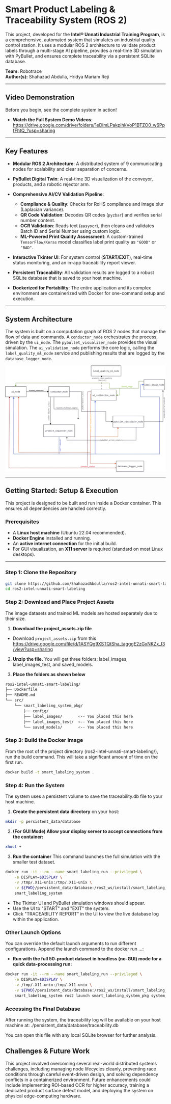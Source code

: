 # Smart Product Labeling & Traceability System (ROS 2)

This project, developed for the **Intel® Unnati Industrial Training Program**, is a comprehensive, automated system that simulates an industrial quality control station. It uses a modular ROS 2 architecture to validate product labels through a multi-stage AI pipeline, provides a real-time 3D simulation with PyBullet, and ensures complete traceability via a persistent SQLite database.

**Team:** Robotrace  
**Author(s):** Shahazad Abdulla, Hridya Mariam Reji

---

## Video Demonstration

Before you begin, see the complete system in action!

-  **Watch the Full System Demo Videos**: https://drive.google.com/drive/folders/1eDimLPakpihkVoP1BTZO0_w6PpfFhtQ_?usp=sharing

---

## Key Features

- **Modular ROS 2 Architecture**: A distributed system of 9 communicating nodes for scalability and clear separation of concerns.

- **PyBullet Digital Twin**: A real-time 3D visualization of the conveyor, products, and a robotic rejector arm.

- **Comprehensive AI/CV Validation Pipeline**:
  - **Compliance & Quality**: Checks for RoHS compliance and image blur (Laplacian variance).
  - **QR Code Validation**: Decodes QR codes (`pyzbar`) and verifies serial number content.
  - **OCR Validation**: Reads text (`easyocr`), then cleans and validates Batch ID and Serial Number using custom logic.
  - **ML-Powered Print Quality Assessment**: A custom-trained `TensorFlow/Keras` model classifies label print quality as `"GOOD"` or `"BAD"`.

- **Interactive Tkinter UI**: For system control (**START/EXIT**), real-time status monitoring, and an in-app traceability report viewer.

- **Persistent Traceability**: All validation results are logged to a robust SQLite database that is saved to your host machine.

- **Dockerized for Portability**: The entire application and its complex environment are containerized with Docker for one-command setup and execution.

---

## System Architecture

The system is built on a computation graph of ROS 2 nodes that manage the flow of data and commands. A `conductor_node` orchestrates the process, driven by the `ui_node`. The `pybullet_visualizer_node` provides the visual simulation. The `ai_validation_node` performs the core logic, calling the `label_quality_ml_node` service and publishing results that are logged by the `database_logger_node`.

![Alt text](docs/SystemArchitecture.png#width=50%)

---

## Getting Started: Setup & Execution

This project is designed to be built and run inside a Docker container. This ensures all dependencies are handled correctly.

### Prerequisites

- A **Linux host machine** (Ubuntu 22.04 recommended).
- **Docker Engine** installed and running.
- An **active internet connection** for the initial build.
- For GUI visualization, an **X11 server** is required (standard on most Linux desktops).

---

### Step 1: Clone the Repository

```bash
git clone https://github.com/ShahazadAbdulla/ros2-intel-unnati-smart-labeling.git
cd ros2-intel-unnati-smart-labeling
```
### Step 2: Download and Place Project Assets

The image datasets and trained ML models are hosted separately due to their size.

1.  **Download the project\_assets.zip file** 
- Download `project_assets.zip` from this https://drive.google.com/file/d/1ASYQg9XSTQtSha_tagggE2zGxNKZx_I3/view?usp=sharing
    
2.  **Unzip the file.** You will get three folders: label\_images, label\_images\_test, and saved\_models.

3.  **Place the folders as shown below**
    
```bash
ros2-intel-unnati-smart-labeling/
├── Dockerfile
├── README.md
└── src/
    └── smart_labeling_system_pkg/
        ├── config/
        ├── label_images/       <-- You placed this here
        ├── label_images_test/  <-- You placed this here
        └── saved_models/       <-- You placed this here
```
    
### Step 3: Build the Docker Image

From the root of the project directory (ros2-intel-unnati-smart-labeling/), run the build command. This will take a significant amount of time on the first run.

```bash
docker build -t smart_labeling_system .
```

### Step 4: Run the System

The system uses a persistent volume to save the traceability.db file to your host machine.

1.  **Create the persistent data directory** on your host:
```bash
mkdir -p persistent_data/database
``` 
2. **(For GUI Mode) Allow your display server to accept connections from the container:**
```bash      
xhost +
```
3. **Run the container** This command launches the full simulation with the smaller test dataset.
```bash      
docker run -it --rm --name smart_labeling_run --privileged \
    -e DISPLAY=$DISPLAY \
    -v /tmp/.X11-unix:/tmp/.X11-unix \
    -v ${PWD}/persistent_data/database:/ros2_ws/install/smart_labeling_system_pkg/share/smart_labeling_system_pkg/database \
    smart_labeling_system
```
  - The Tkinter UI and PyBullet simulation windows should appear.
  - Use the UI to "START" and "EXIT" the system.
  - Click "TRACEABILITY REPORT" in the UI to view the live database log within the application.
    

### Other Launch Options

You can override the default launch arguments to run different configurations. Append the launch command to the docker run ...:
- **Run with the full 50-product dataset in headless (no-GUI) mode for a quick data-processing run:**
```bash
docker run -it --rm --name smart_labeling_run --privileged \
    -e DISPLAY=$DISPLAY \
    -v /tmp/.X11-unix:/tmp/.X11-unix \
    -v ${PWD}/persistent_data/database:/ros2_ws/install/smart_labeling_system_pkg/share/smart_labeling_system_pkg/database \
    smart_labeling_system ros2 launch smart_labeling_system_pkg system_launch.py sim_mode:=false csv_file:=products.csv images_folder:=label_images/
```
    

### Accessing the Final Database

After running the system, the traceability log will be available on your host machine at:
./persistent_data/database/traceability.db

You can open this file with any local SQLite browser for further analysis.

Challenges & Future Work
------------------------

This project involved overcoming several real-world distributed systems challenges, including managing node lifecycles cleanly, preventing race conditions through careful event-driven design, and solving dependency conflicts in a containerized environment. Future enhancements could include implementing ROI-based OCR for higher accuracy, training a dedicated product surface defect model, and deploying the system on physical edge-computing hardware.
